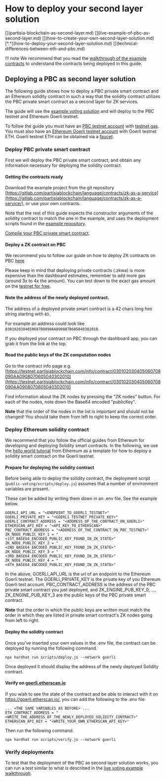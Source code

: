 # How to deploy your second layer solution

<div class="dot-navigation" markdown>
   [](partisia-blockchain-as-second-layer.md)
   [](live-example-of-pbc-as-second-layer.md)
   [](how-to-create-your-own-second-layer-solution.md)
   [*.*](how-to-deploy-your-second-layer-solution.md)
   [](technical-differences-between-eth-and-pbc.md)
</div>

!!! note
        We recommend that you read the [walkthrough of the example contracts](how-to-create-your-own-second-layer-solution.md)
        to understand the contracts being deployed in this guide.

## Deploying a PBC as second layer solution

The following guide shows how to deploy a PBC private smart contract and an Ethereum solidity
contract in such a way that the solidity contract utilizes the PBC private smart contract as a
second layer for ZK services.

The guide will use the
[example voting solution](how-to-create-your-own-second-layer-solution.md)
and will deploy to the PBC testnet and Ethereum Goerli testnet.

To follow the guide you must have an [PBC testnet account](../../pbc-fundamentals/create-an-account.md) with
[testnet gas](../gas/how-to-get-testnet-gas.md).
You must also have
an [Ethereum Goerli testnet account](https://ethereum.org/en/wallets/find-wallet/)
with Goerli testnet ETH. Goerli testnet ETH can be obtained via a
[faucet](https://ethereum.org/en/developers/docs/networks/#goerli).

### Deploy PBC private smart contract

First we will deploy the PBC private smart contract, and obtain any information necessary for
deploying the solidity contract.

#### Getting the contracts ready

Download the example project from the git
repository [https://gitlab.com/partisiablockchain/language/contracts/zk-as-a-service](https://gitlab.com/partisiablockchain/language/contracts/zk-as-a-service/),
or use your own contracts.

Note that the rest of this guide expects the constructor arguments of the solidity contract to
match the one in the example, and uses the deployment scripts found in
the [example repository](https://gitlab.com/partisiablockchain/language/contracts/zk-as-a-service/).

[Compile your PBC private smart contract](../zk-smart-contracts/compile-and-deploy-zk-contract.md).

#### Deploy a ZK contract on PBC

We recommend you to follow our guide on how to deploy ZK contracts on PBC
[here](../../smart-contracts/zk-smart-contracts/compile-and-deploy-zk-contract.md)

Please keep in mind that deploying private contracts (.zkwa) is more expensive than the dashboard
estimates, remember to add more gas (around 3x to 4x the amount). You can test down to the exact gas amount on the
[testnet for free](../access-and-use-the-testnet.md).

#### Note the address of the newly deployed contract.

The address of a deployed private smart contract is a 42 chars long hex string starting with `03`.

For example an address could look like `030102030405060708090AA0908070605040302010`.

If you deployed your contract on PBC through the dashboard app, you can grab it from the link at the top.

#### Read the public keys of the ZK computation nodes

Go to the contract info page
e.g. [https://testnet.partisiablockchain.com/info/contract/030102030405060708090AA0908070605040302010](https://testnet.partisiablockchain.com/info/contract/030102030405060708090AA0908070605040302010)

Find information about the ZK nodes by pressing the "ZK nodes" button. For each of the nodes, note down the Base64
encoded "publicKey".

**Note** that the order of the nodes in the list is important and should not be changed! You should take them from left
to right to keep the correct order.

### Deploy Ethereum solidity contract

We recommend that you follow the official guides from Ethereum for developing and deploying Solidity
smart contracts. In the following, we use the
[hello world tutorial](https://ethereum.org/en/developers/tutorials/hello-world-smart-contract-fullstack/)
from Ethereum as a template for how to deploy a solidity smart contract on the Goerli testnet.

#### Prepare for deploying the solidity contract

Before being able to deploy the solidity contract, the deployment script
(`public-voting/scripts/deploy.js`) assumes that a number of environment variables are present.

These can be added by writing them down in an .env file. See the example below.

```text
GOERLI_API_URL = "<ENDPOINT_TO_GOERLI_TESTNET>"
GOERLI_PRIVATE_KEY = "<GOERLI_TESTNET_PRIVATE_KEY>"
GOERLI_CONTRACT_ADDRESS = "<ADDRESS_OF_THE_CONTRACT_ON_GOERLI>"
ETHERSCAN_API_KEY = "<API_KEY_TO_ETHERSCAN>"
PBC_CONTRACT_ADDRESS = "<ADDRESS_OF_THE_CONTRACT_ON_PBC_TESTNET>"
ZK_NODE_PUBLIC_KEY_1 = "<1ST_BASE64_ENCODED_PUBLIC_KEY_FOUND_IN_ZK_STATE>"
ZK_NODE_PUBLIC_KEY_2 = "<2ND_BASE64_ENCODED_PUBLIC_KEY_FOUND_IN_ZK_STATE>"
ZK_NODE_PUBLIC_KEY_3 = "<3RD_BASE64_ENCODED_PUBLIC_KEY_FOUND_IN_ZK_STATE>"
ZK_NODE_PUBLIC_KEY_4 = "<4TH_BASE64_ENCODED_PUBLIC_KEY_FOUND_IN_ZK_STATE>"
```

In the above, GOERLI_API_URL is the url of an endpoint to the Ethereum Goerli testnet. The GOERLI_PRIVATE_KEY
is the private key of you Ethereum Goerli test account. PBC_CONTRACT_ADDRESS is the address of
the PBC private smart contract you just deployed, and ZK_ENGINE_PUB_KEY_0, ...,
ZK_ENGINE_PUB_KEY_3 are the public keys of the PBC private smart contract.

**Note** that the order in which the public keys are written must match the order in which they
are listed in private smart contract's ZK nodes going from left to right.

#### Deploy the solidity contract

Once you've inserted your own values in the .env file, the contract can be deployed by running
the following command.

```shell
npx hardhat run scripts/deploy.js --network goerli
```

Once deployed it should display the address of the newly deployed Solidity contract.

#### Verify on [goerli.etherscan.io](https://goerli.etherscan.io/)

If you wish to see the state of the contract and be able to interact with it on
https://goerli.etherscan.io/, you can add the following to the .env file

```text
... <THE SAME VARIABLES AS BEFORE> ...
ETH_CONTRACT_ADDRESS = "<WRITE_THE_ADDRESS_OF_THE_NEWLY_DEPLOYED_SOLIDITY_CONTRACT>"
ETHERSCAN_API_KEY = "<WRITE_YOUR_OWN_ETHERSCAN_API_KEY>"
```

Then run the following command.

```shell
npx hardhat run scripts/verify.js --network goerli
```

### Verify deployments

To test that the deployment of the PBC as second layer solution works, you can run a test similar to
what is described in the
[live voting example walkthrough](live-example-of-pbc-as-second-layer.md). 
